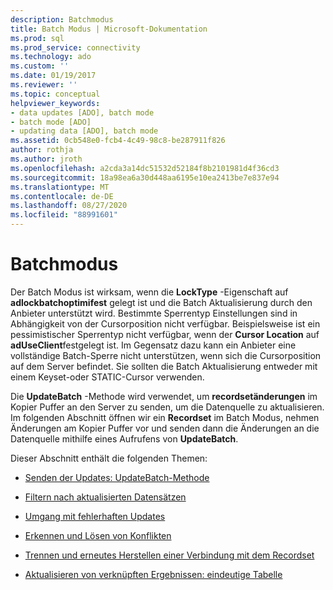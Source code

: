 ```yaml
---
description: Batchmodus
title: Batch Modus | Microsoft-Dokumentation
ms.prod: sql
ms.prod_service: connectivity
ms.technology: ado
ms.custom: ''
ms.date: 01/19/2017
ms.reviewer: ''
ms.topic: conceptual
helpviewer_keywords:
- data updates [ADO], batch mode
- batch mode [ADO]
- updating data [ADO], batch mode
ms.assetid: 0cb548e0-fcb4-4c49-98c8-be287911f826
author: rothja
ms.author: jroth
ms.openlocfilehash: a2cda3a14dc51532d52184f8b2101981d4f36cd3
ms.sourcegitcommit: 18a98ea6a30d448aa6195e10ea2413be7e837e94
ms.translationtype: MT
ms.contentlocale: de-DE
ms.lasthandoff: 08/27/2020
ms.locfileid: "88991601"
---
```

# <a name="batch-mode"></a>Batchmodus
Der Batch Modus ist wirksam, wenn die **LockType** -Eigenschaft auf **adlockbatchoptimifest** gelegt ist und die Batch Aktualisierung durch den Anbieter unterstützt wird. Bestimmte Sperrentyp Einstellungen sind in Abhängigkeit von der Cursorposition nicht verfügbar. Beispielsweise ist ein pessimistischer Sperrentyp nicht verfügbar, wenn der **Cursor Location** auf **adUseClient**festgelegt ist. Im Gegensatz dazu kann ein Anbieter eine vollständige Batch-Sperre nicht unterstützen, wenn sich die Cursorposition auf dem Server befindet. Sie sollten die Batch Aktualisierung entweder mit einem Keyset-oder STATIC-Cursor verwenden.  
  
 Die **UpdateBatch** -Methode wird verwendet, um **recordsetänderungen** im Kopier Puffer an den Server zu senden, um die Datenquelle zu aktualisieren. Im folgenden Abschnitt öffnen wir ein **Recordset** im Batch Modus, nehmen Änderungen am Kopier Puffer vor und senden dann die Änderungen an die Datenquelle mithilfe eines Aufrufens von **UpdateBatch**.  
  
 Dieser Abschnitt enthält die folgenden Themen:  
  
-   [Senden der Updates: UpdateBatch-Methode](./sending-the-updates-updatebatch-method.md)  
  
-   [Filtern nach aktualisierten Datensätzen](./filtering-for-updated-records.md)  
  
-   [Umgang mit fehlerhaften Updates](./dealing-with-failed-updates.md)  
  
-   [Erkennen und Lösen von Konflikten](./detecting-and-resolving-conflicts.md)  
  
-   [Trennen und erneutes Herstellen einer Verbindung mit dem Recordset](./disconnecting-and-reconnecting-the-recordset.md)  
  
-   [Aktualisieren von verknüpften Ergebnissen: eindeutige Tabelle](./updating-joined-results-unique-table.md)